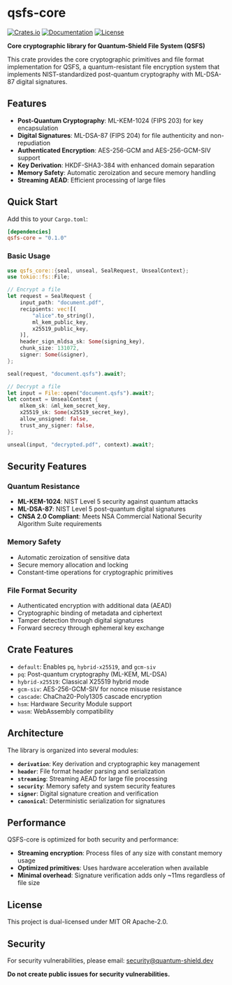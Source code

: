 # qsfs-core

[![Crates.io](https://img.shields.io/crates/v/qsfs-core)](https://crates.io/crates/qsfs-core)
[![Documentation](https://docs.rs/qsfs-core/badge.svg)](https://docs.rs/qsfs-core)
[![License](https://img.shields.io/badge/license-MIT%2FApache--2.0-green)](../../LICENSE-MIT)

**Core cryptographic library for Quantum-Shield File System (QSFS)**

This crate provides the core cryptographic primitives and file format implementation for QSFS, a quantum-resistant file encryption system that implements NIST-standardized post-quantum cryptography with ML-DSA-87 digital signatures.

## Features

- **Post-Quantum Cryptography**: ML-KEM-1024 (FIPS 203) for key encapsulation
- **Digital Signatures**: ML-DSA-87 (FIPS 204) for file authenticity and non-repudiation
- **Authenticated Encryption**: AES-256-GCM and AES-256-GCM-SIV support
- **Key Derivation**: HKDF-SHA3-384 with enhanced domain separation
- **Memory Safety**: Automatic zeroization and secure memory handling
- **Streaming AEAD**: Efficient processing of large files

## Quick Start

Add this to your `Cargo.toml`:

```toml
[dependencies]
qsfs-core = "0.1.0"
```

### Basic Usage

```rust
use qsfs_core::{seal, unseal, SealRequest, UnsealContext};
use tokio::fs::File;

// Encrypt a file
let request = SealRequest {
    input_path: "document.pdf",
    recipients: vec![(
        "alice".to_string(),
        ml_kem_public_key,
        x25519_public_key,
    )],
    header_sign_mldsa_sk: Some(signing_key),
    chunk_size: 131072,
    signer: Some(&signer),
};

seal(request, "document.qsfs").await?;

// Decrypt a file
let input = File::open("document.qsfs").await?;
let context = UnsealContext {
    mlkem_sk: &ml_kem_secret_key,
    x25519_sk: Some(x25519_secret_key),
    allow_unsigned: false,
    trust_any_signer: false,
};

unseal(input, "decrypted.pdf", context).await?;
```

## Security Features

### Quantum Resistance
- **ML-KEM-1024**: NIST Level 5 security against quantum attacks
- **ML-DSA-87**: NIST Level 5 post-quantum digital signatures
- **CNSA 2.0 Compliant**: Meets NSA Commercial National Security Algorithm Suite requirements

### Memory Safety
- Automatic zeroization of sensitive data
- Secure memory allocation and locking
- Constant-time operations for cryptographic primitives

### File Format Security
- Authenticated encryption with additional data (AEAD)
- Cryptographic binding of metadata and ciphertext
- Tamper detection through digital signatures
- Forward secrecy through ephemeral key exchange

## Crate Features

- `default`: Enables `pq`, `hybrid-x25519`, and `gcm-siv`
- `pq`: Post-quantum cryptography (ML-KEM, ML-DSA)
- `hybrid-x25519`: Classical X25519 hybrid mode
- `gcm-siv`: AES-256-GCM-SIV for nonce misuse resistance
- `cascade`: ChaCha20-Poly1305 cascade encryption
- `hsm`: Hardware Security Module support
- `wasm`: WebAssembly compatibility

## Architecture

The library is organized into several modules:

- **`derivation`**: Key derivation and cryptographic key management
- **`header`**: File format header parsing and serialization
- **`streaming`**: Streaming AEAD for large file processing
- **`security`**: Memory safety and system security features
- **`signer`**: Digital signature creation and verification
- **`canonical`**: Deterministic serialization for signatures

## Performance

QSFS-core is optimized for both security and performance:

- **Streaming encryption**: Process files of any size with constant memory usage
- **Optimized primitives**: Uses hardware acceleration when available
- **Minimal overhead**: Signature verification adds only ~11ms regardless of file size

## License

This project is dual-licensed under MIT OR Apache-2.0.

## Security

For security vulnerabilities, please email: security@quantum-shield.dev

**Do not create public issues for security vulnerabilities.**

